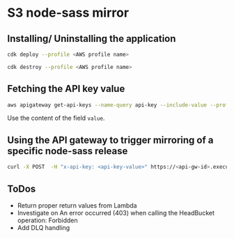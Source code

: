 # S3 node-sass mirror

## Installing/ Uninstalling the application

```sh
cdk deploy --profile <AWS profile name>
```

```sh
cdk destroy --profile <AWS profile name>
```

## Fetching the API key value

```sh
aws apigateway get-api-keys --name-query api-key --include-value --profile <AWS profile name>
```

Use the content of the field `value`.

## Using the API gateway to trigger mirroring of a specific node-sass release

```sh
curl -X POST  -H "x-api-key: <api-key-value>" https://<api-gw-id>.execute-api.eu-central-1.amazonaws.com/prod/v1.0/mirror?tag=v4.13.1
```

## ToDos

- Return proper return values from Lambda
- Investigate on An error occurred (403) when calling the HeadBucket operation: Forbidden
- Add DLQ handling